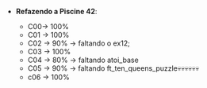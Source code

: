 
-   **Refazendo a Piscine 42**:
    
     -  C00-> 100%
     -  C01 -> 100%
     - C02 -> 90% -> faltando o ex12;
     - C03 -> 100%
     - C04 -> 80% -> faltando atoi_base
     - C05 -> 90% -> faltando ft_ten_queens_puzzle💀💀💀💀💀💀
     - c06 -> 100%

